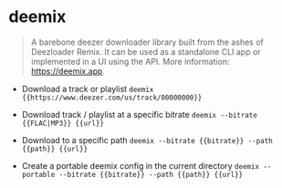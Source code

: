 # deemix
> A barebone deezer downloader library built from the ashes of Deezloader Remix.
> It can be used as a standalone CLI app or implemented in a UI using the API.
> More information: <https://deemix.app>.

- Download a track or playlist
`deemix {{https://www.deezer.com/us/track/00000000}}`

- Download track / playlist at a specific bitrate
`deemix --bitrate {{FLAC|MP3}} {{url}}`

- Download to a specific path
`deemix --bitrate {{bitrate}} --path {{path}} {{url}}`

- Create a portable deemix config in the current directory
`deemix --portable --bitrate {{bitrate}} --path {{path}} {{url}}`
